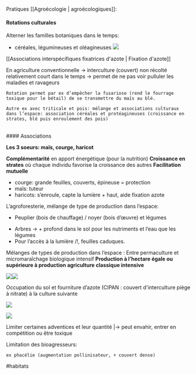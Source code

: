 Pratiques [[Agroécologie | agroécologiques]]:

#### Rotations culturales

Alterner les familles botaniques dans le temps:
* céréales, légumineuses et oléagineuses
![](https://lh6.googleusercontent.com/WcH8Mbdj8JkLk3YKvPduow4gl0whjwGbIf_uVpHzTbmnHFeukR-iuMtjSLK8dOPN3M0iegcfXvNZHH4qkJ46puAaDJvr7AHmloK7yfOFc48dXKRSHCgEcz9YmAWgrTYfQ1G0pRdbZZXrT7bS0iEB673m5wXoO7kOHZg5-RBQ2qPSM1MauFi4dslO1bgp-w)

[[Associations interspécifiques fixatrices d'azote | Fixation d'azote]]

En agriculture conventionnelle -> interculture (couvert) non récolté relativement court dans le temps
-> permet de ne pas voir pulluler les maladies et ravageurs

	Rotation permet par ex d’empêcher la fusariose (rend le fourrage toxique pour le bétail) de se transmettre du maïs au blé.

	Autre ex avec triticale et pois: mélange et associations culturaux dans l’espace: association céréales et protéagineuses (croissance en strates, blé puis enroulement des pois)
<br>
#### Associations 

**Les 3 soeurs: maïs, courge, haricot**

**Complémentarité** en apport énergétique (pour la nutrition)
**Croissance en strates** où chaque individu favorise la croissance des autres
**Facilitation mutuelle**
- courge: grande feuilles, couverts, épineuse = protection
-  maïs: tuteur
- haricots: s’enroule, capte la lumière + haut, aide fixation azote

L’agroforesterie, mélange de type de production dans l’espace:
<br>
* Peuplier (bois de chauffage) / noyer (bois d’œuvre) et légumes
- Arbres -> + profond dans le sol pour les nutriments et l’eau que les légumes
- Pour l’accès à la lumière /!\, feuilles caduques.

Mélanges de types de production dans l’espace : Entre permaculture et micromaraîchage biologique intensif
**Production à l’hectare égale ou supérieure à production agriculture classique intensive** 

![](https://lh3.googleusercontent.com/5nTMYSF-WV3cfvDYGP9NmHGhZX5NAAjzwlzOt60X_1XWqk6HOY_9tzGGgyHKzp9uXQYLtMbFfb5FLrpA9zZTxVVjigl4LteFXTU-yNfYZllvLgdz8mFLOC5F8NS4c-Cn9wRl5maF0MiEgPgASxlazvkUwaZ85pHwg1ScwBZrcVQmXYszHBqSsXvIEb0fEA)![](https://lh3.googleusercontent.com/5nTMYSF-WV3cfvDYGP9NmHGhZX5NAAjzwlzOt60X_1XWqk6HOY_9tzGGgyHKzp9uXQYLtMbFfb5FLrpA9zZTxVVjigl4LteFXTU-yNfYZllvLgdz8mFLOC5F8NS4c-Cn9wRl5maF0MiEgPgASxlazvkUwaZ85pHwg1ScwBZrcVQmXYszHBqSsXvIEb0fEA)

Occupation du sol et fourniture d’azote (CIPAN : couvert d'interculture piège à nitrate) à la culture suivante

![](https://lh4.googleusercontent.com/lJQcWCj89ZUBXVcQDO_CxLCvFp59lKi-GgejqZAW5VOIFo60f8ymyXrMAYraEy2uMwjneL4BRZD2FDzZMxiIZLMhGtPHrB2k1SP2u1C_7LZlNArxloWBxVzTEjHkgkA09ZTy_4gKp1WC54xyklH12j2PYPypgOE_u2seFE5vYsCNTer4QgsrQ3Apo7jiVw)

![](https://lh5.googleusercontent.com/8i2LM9FZgBQeIthR12RX0PR8Y4qEE3enjkFyaVMGH-mt0FPPENfjfln_yLlbrCcpKkGwg6rCySvhKX65483qO9z0Tus6hGQ5hYUKAgL4LyEX6eyWy-UrHJvQ9vMUhtkKf9DOugDaLp8Wh6n2rb8EayKyyROEuenULCBbL_eqHrVi5heNLBOeM-RMcrlSAQ)

Limiter certaines adventices et leur quantité
|-> peut envahir, entrer en compétition ou être toxique

Limitation des bioagresseurs: 

	ex phacélie (augmentation pollinisateur, + couvert dense)





#habitats 